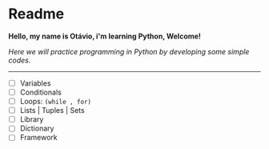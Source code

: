 # Readme

**Hello, my name is Otávio, i'm learning Python, Welcome!** 

*Here we will practice programming in Python by developing some simple codes.*
***
- [ ] Variables
- [ ] Conditionals
- [ ] Loops: ` (while , for) `
- [ ] Lists | Tuples | Sets
- [ ] Library
- [ ] Dictionary
- [ ] Framework
